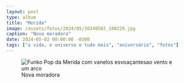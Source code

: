 ```yaml
---
layout: post
type: album
title: "Merida"
image: /assets/fotos/2024/05/20240502_180229.jpg
caption: "Nova moradora"
date: 2024-05-02 00:00:00 -0300
tags: ["a vida, o universo e tudo mais", "aniversário", "fotos"]
---
```

<figure class="foto-post">
<img src="{{ site.baseurl }}/assets/fotos/2024/05/20240502_180229.jpg" alt="Funko Pop da Merida com vanelos esvoaçantesao vento e um arco" title="Valente">
<figcaption>Nova moradora</figcaption>